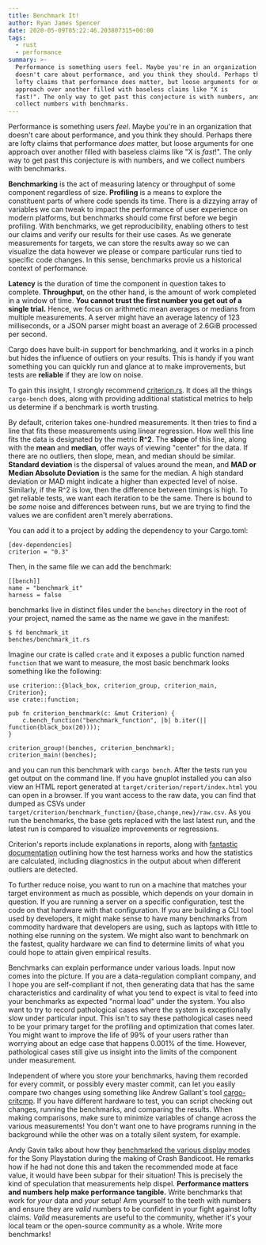 ```yaml
---
title: Benchmark It!
author: Ryan James Spencer
date: 2020-05-09T05:22:46.203807315+00:00
tags:
  - rust
  - performance
summary: >-
  Performance is something users feel. Maybe you're in an organization that
  doesn't care about performance, and you think they should. Perhaps there are
  lofty claims that performance does matter, but loose arguments for one
  approach over another filled with baseless claims like "X is
  fast!". The only way to get past this conjecture is with numbers, and we
  collect numbers with benchmarks.
---
```


Performance is something users _feel_. Maybe you're in an organization that
doesn't care about performance, and you think they should. Perhaps there are
lofty claims that performance _does_ matter, but loose arguments for one
approach over another filled with baseless claims like "X is _fast_!". The only
way to get past this conjecture is with numbers, and we collect numbers with
benchmarks.

**Benchmarking** is the act of measuring latency or throughput of some component
regardless of size. **Profiling** is a means to explore the constituent parts of
where code spends its time. There is a dizzying array of variables we can tweak
to impact the performance of user experience on modern platforms, but benchmarks
should come first before we begin profiling. With benchmarks, we get
reproducibility, enabling others to test our claims and verify our results for
their use cases. As we generate measurements for targets, we can store the
results away so we can visualize the data however we please or compare
particular runs tied to specific code changes. In this sense, benchmarks provie
us a historical context of performance.

**Latency** is the duration of time the component in question takes to complete.
**Throughput**, on the other hand, is the amount of work completed in a window of
time. **You cannot trust the first number you get out of a single trial.** Hence, we
focus on arithmetic mean averages or medians from multiple measurements. A
server might have an average latency of 123 milliseconds, or a JSON parser might
boast an average of 2.6GiB processed per second.

Cargo does have built-in support for benchmarking, and it works in a pinch but
hides the influence of outliers on your results. This is handy if you want
something you can quickly run and glance at to make improvements, but tests are
**reliable** if they are low on noise.

To gain this insight, I strongly recommend
[criterion.rs](https://github.com/bheisler/criterion.rs). It does all the things
`cargo-bench` does, along with providing additional statistical metrics to help
us determine if a benchmark is worth trusting.

By default, criterion takes one-hundred measurements. It then tries to find a
line that fits these measurements using linear regression. How well this line
fits the data is designated by the metric **R^2**. The **slope** of this line,
along with the **mean** and **median**, offer ways of viewing "center" for the
data. If there are no outliers, then slope, mean, and median should be similar.
**Standard deviation** is the dispersal of values around the mean, and **MAD or
Median Absolute Deviation** is the same for the median. A high standard
deviation or MAD might indicate a higher than expected level of noise.
Similarly, if the R^2 is low, then the difference between timings is high. To
get reliable tests, we want each iteration to be the same. There is bound to be
_some_ noise and differences between runs, but we are trying to find the values
we are confident aren't merely aberrations.

You can add it to a project by adding the dependency to your Cargo.toml:

```
[dev-dependencies]
criterion = "0.3"
```

Then, in the same file we can add the benchmark:


```
[[bench]]
name = "benchmark_it"
harness = false
```

benchmarks live in distinct files under the `benches` directory in the root of
your project, named the same as the name we gave in the manifest:


```
$ fd benchmark_it
benches/benchmark_it.rs
```

Imagine our crate is called `crate` and it exposes a public function named
`function` that we want to measure, the most basic benchmark looks something
like the following:


```
use criterion::{black_box, criterion_group, criterion_main, Criterion};
use crate::function;

pub fn criterion_benchmark(c: &mut Criterion) {
    c.bench_function("benchmark_function", |b| b.iter(|| function(black_box(20))));
}

criterion_group!(benches, criterion_benchmark);
criterion_main!(benches);
```

and you can run this benchmark with `cargo bench`. After the tests run you get
output on the command line. If you have gnuplot installed you can also view
an HTML report generated at `target/criterion/report/index.html` you can open in
a browser. If you want access to the raw data, you can find that dumped as
CSVs under `target/criterion/benchmark_function/{base,change,new}/raw.csv`. As
you run the benchmarks, the base gets replaced with the last latest run, and the
latest run is compared to visualize improvements or regressions.

Criterion's reports include explanations in reports, along with [fantastic
documentation](https://bheisler.github.io/criterion.rs/book/index.html)
outlining how the test harness works and how the statistics are calculated,
including diagnostics in the output about when different outliers are detected.

To further reduce noise, you want to run on a machine that matches your target
environment as much as possible, which depends on your domain in question. If
you are running a server on a specific configuration, test the code on that
hardware with that configuration. If you are building a CLI tool used by
developers, it might make sense to have many benchmarks from commodity hardware
that developers are using, such as laptops with little to nothing else running
on the system. We might also want to benchmark on the fastest, quality hardware
we can find to determine limits of what you could hope to attain given empirical
results.

Benchmarks can explain performance under various loads. Input now comes into the
picture. If you are a data-regulation compliant company, and I hope you are
self-compliant if not, then generating data that has the same characteristics
and cardinality of what you tend to expect is vital to feed into your benchmarks
as expected "normal load" under the system. You also want to try to record
pathological cases where the system is exceptionally slow under particular
input. This isn't to say these pathological cases need to be your primary target
for the profiling and optimization that comes later. You might want to improve
the life of 99% of your users rather than worrying about an edge case that
happens 0.001% of the time. However, pathological cases still give us insight
into the limits of the component under measurement.

Independent of where you store your benchmarks, having them recorded for every
commit, or possibly every master commit, can let you easily compare two changes
using something like Andrew Gallant's tool
[cargo-critcmp](https://github.com/BurntSushi/critcmp). If you have
different hardware to test, you can script checking out changes, running the
benchmarks, and comparing the results. When making comparisons, make sure to
minimize variables of change across the various measurements! You don't want one
to have programs running in the background while the other was on a totally
silent system, for example.

Andy Gavin talks about how they [benchmarked the various display
modes](https://www.youtube.com/watch?v=izxXGuVL21o&feature=youtu.be&t=513) for
the Sony Playstation during the making of Crash Bandicoot. He remarks how if he
had not done this and taken the recommended mode at face value, it would have
been subpar for their situation! This is precisely the kind of speculation that
measurements help dispel. **Performance matters and numbers help make
performance tangible.** Write benchmarks that work for _your_ data and _your_
setup! Arm yourself to the teeth with numbers and ensure they are _valid_
numbers to be confident in your fight against lofty claims. _Valid_ measurements
are useful to the community, whether it's your local team or the open-source
community as a whole. Write more benchmarks!
